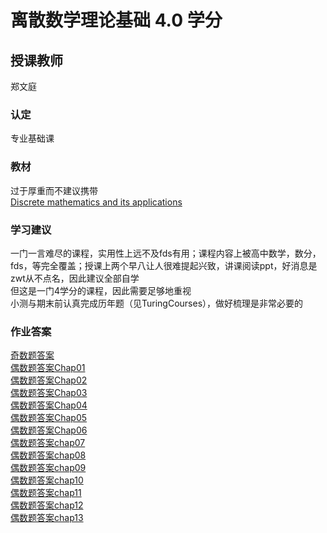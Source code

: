 # 离散数学理论基础  4.0 学分
## 授课教师
郑文庭

### 认定
专业基础课

### 教材
过于厚重而不建议携带  
[Discrete mathematics and its applications](<Discrete mathematics and its applications by Rosen, Kenneth H.pdf>)

### 学习建议
一门一言难尽的课程，实用性上远不及fds有用；课程内容上被高中数学，数分，fds，等完全覆盖；授课上两个早八让人很难提起兴致，讲课阅读ppt，好消息是zwt从不点名，因此建议全部自学  
但这是一门4学分的课程，因此需要足够地重视  
小测与期末前认真完成历年题（见TuringCourses），做好梳理是非常必要的  

### 作业答案
[奇数题答案](奇数题答案（英文）.pdf)  
[偶数题答案Chap01](偶数题答案（英文）/RosenIRG_Chap01.pdf)  
[偶数题答案Chap02](偶数题答案（英文）/RosenIRG_Chap02.pdf)  
[偶数题答案Chap03](偶数题答案（英文）/RosenIRG_Chap03.pdf)  
[偶数题答案Chap04](偶数题答案（英文）/RosenIRG_Chap04.pdf)  
[偶数题答案Chap05](偶数题答案（英文）/RosenIRG_Chap05.pdf)  
[偶数题答案Chap06](偶数题答案（英文）/RosenIRG_Chap06.pdf)  
[偶数题答案chap07](偶数题答案（英文）/RosenIRG_Chap07.pdf)  
[偶数题答案chap08](偶数题答案（英文）/RosenIRG_Chap08.pdf)  
[偶数题答案chap09](偶数题答案（英文）/RosenIRG_Chap09.pdf)  
[偶数题答案chap10](偶数题答案（英文）/RosenIRG_Chap10.pdf)  
[偶数题答案chap11](偶数题答案（英文）/RosenIRG_Chap11.pdf)  
[偶数题答案chap12](偶数题答案（英文）/RosenIRG_Chap12.pdf)  
[偶数题答案chap13](偶数题答案（英文）/RosenIRG_Chap13.pdf)
